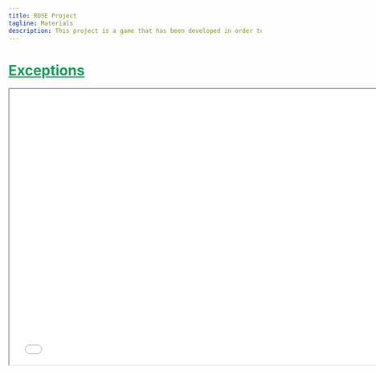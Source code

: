 ```yaml
---
title: ROSE Project
tagline: Materials
description: This project is a game that has been developed in order to help teach kids Python
---
```

<html>
<style>
.vertical-menu {
    float: left;
    width: 260px;
}

.vertical-menu a {
    color: #34689C;
    display: block;
    padding: 12px;
    text-decoration: none;
}

.vertical-menu a:hover {
    background-color: #ccc;
}

.holder {
	margin-left: 260px;
	padding-left: 50px;
}
</style>
<body>

<div class="vertical-menu">
    <!-- Gets content from side-menu.js -->
</div>

<div class="holder">
    <h1 style="color:#159957;"><a href="course_materials/exceptions.html#" target="_blank" style="color: #159957">Exceptions</a></h1>
    <iframe src="course_materials/exceptions.html#/"
    width="750" height="550"></iframe>
    <br><br>
</div>

</body>
<script src="side-menu.js"></script>
</html>
